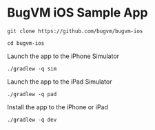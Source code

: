 # BugVM iOS Sample App

```
git clone https://github.com/bugvm/bugvm-ios

cd bugvm-ios
```

Launch the app to the iPhone Simulator
```
./gradlew -q sim
```

Launch the app to the iPad Simulator
```
./gradlew -q pad
```

Install the app to the iPhone or iPad
 ```
 ./gradlew -q dev
 ```
